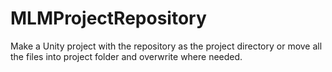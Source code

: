 MLMProjectRepository
====================
Make a Unity project with the repository as the project directory 
or move all the files into project folder and overwrite where needed.

